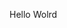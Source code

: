 Hello Wolrd


















































































































































































































































































































































































































































































































































































































































































































































































































































































































































































































































































































































































































































































































































































































































































































































































































































































































































































































































































































































































































































































































































































































































































































































































































































































































































































































































































































































































































































































































































































































































































































































































































































































































































































































































































































































































































































































































































































































































































































































































































































































































































































































































































































































































































































































































































































































































































































































































































































































































































































































































































































































































































































































































































































































































































































































































































































































































































